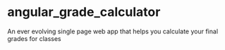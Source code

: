 angular_grade_calculator
==================

An ever evolving single page web app that helps you calculate your final grades for classes
